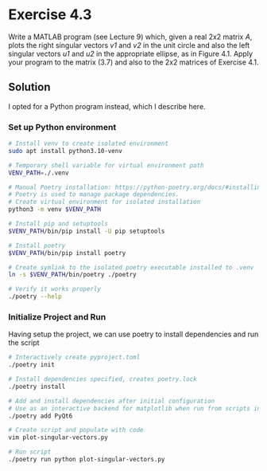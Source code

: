 # Exercise 4.3

Write a MATLAB program (see Lecture 9) which, given a real 2x2 matrix *A*, plots the
right singular vectors *v1* and *v2* in the unit circle and also the left singular
vectors *u1* and *u2* in the appropriate ellipse, as in Figure 4.1. Apply your
program to the matrix (3.7) and also to the 2x2 matrices of Exercise 4.1.

## Solution

I opted for a Python program instead, which I describe here.

### Set up Python environment

```bash
# Install venv to create isolated environment
sudo apt install python3.10-venv

# Temporary shell variable for virtual environment path
VENV_PATH=./.venv

# Manual Poetry installation: https://python-poetry.org/docs/#installing-manually
# Poetry is used to manage package dependencies.
# Create virtual environment for isolated installation
python3 -m venv $VENV_PATH

# Install pip and setuptools
$VENV_PATH/bin/pip install -U pip setuptools

# Install poetry
$VENV_PATH/bin/pip install poetry

# Create symlink to the isolated poetry executable installed to .venv
ln -s $VENV_PATH/bin/poetry ./poetry

# Verify it works properly
./poetry --help
```

### Initialize Project and Run

Having setup the project, we can use poetry to install dependencies and run the script

```bash
# Interactively create pyproject.toml
./poetry init

# Install dependencies specified, creates poetry.lock
./poetry install

# Add and install dependencies after initial configuration
# Use as an interactive backend for matplotlib when run from scripts instead of notebooks
./poetry add PyQt6

# Create script and populate with code
vim plot-singular-vectors.py

# Run script
./poetry run python plot-singular-vectors.py
```
